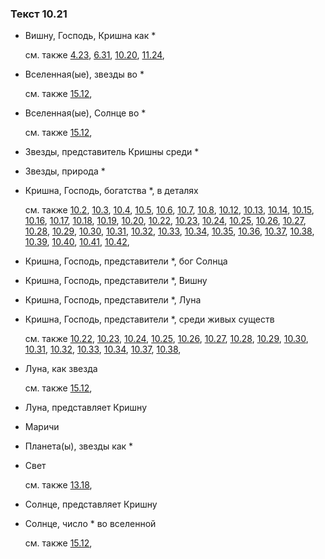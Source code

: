 ### Текст 10.21
	
- Вишну, Господь, Кришна как \*

	см. также  [4.23](../04/0423.md),  [6.31](../06/0631.md),  [10.20](../10/1020.md),  [11.24](../11/1124.md), 
	
- Вселенная(ые), звезды во \*

	см. также  [15.12](../15/1512.md), 
	
- Вселенная(ые), Солнце во \*

	см. также  [15.12](../15/1512.md), 
	
- Звезды, представитель Кришны среди \*

	
- Звезды, природа \*

	
- Кришна, Господь, богатства \*, в деталях

	см. также  [10.2](../10/1002.md),  [10.3](../10/1003.md),  [10.4](../10/1004.md),  [10.5](../10/1005.md),  [10.6](../10/1006.md),  [10.7](../10/1007.md),  [10.8](../10/1008.md),  [10.12](../10/1012.md),  [10.13](../10/1013.md),  [10.14](../10/1014.md),  [10.15](../10/1015.md),  [10.16](../10/1016.md),  [10.17](../10/1017.md),  [10.18](../10/1018.md),  [10.19](../10/1019.md),  [10.20](../10/1020.md),  [10.22](../10/1022.md),  [10.23](../10/1023.md),  [10.24](../10/1024.md),  [10.25](../10/1025.md),  [10.26](../10/1026.md),  [10.27](../10/1027.md),  [10.28](../10/1028.md),  [10.29](../10/1029.md),  [10.30](../10/1030.md),  [10.31](../10/1031.md),  [10.32](../10/1032.md),  [10.33](../10/1033.md),  [10.34](../10/1034.md),  [10.35](../10/1035.md),  [10.36](../10/1036.md),  [10.37](../10/1037.md),  [10.38](../10/1038.md),  [10.39](../10/1039.md),  [10.40](../10/1040.md),  [10.41](../10/1041.md),  [10.42](../10/1042.md), 
	
- Кришна, Господь, представители \*, бог Солнца

	
- Кришна, Господь, представители \*, Вишну

	
- Кришна, Господь, представители \*, Луна

	
- Кришна, Господь, представители \*, среди живых существ

	см. также  [10.22](../10/1022.md),  [10.23](../10/1023.md),  [10.24](../10/1024.md),  [10.25](../10/1025.md),  [10.26](../10/1026.md),  [10.27](../10/1027.md),  [10.28](../10/1028.md),  [10.29](../10/1029.md),  [10.30](../10/1030.md),  [10.31](../10/1031.md),  [10.32](../10/1032.md),  [10.33](../10/1033.md),  [10.34](../10/1034.md),  [10.37](../10/1037.md),  [10.38](../10/1038.md), 
	
- Луна, как звезда

	см. также  [15.12](../15/1512.md), 
	
- Луна, представляет Кришну

	
- Маричи

	
- Планета(ы), звезды как \*

	
- Свет

	см. также  [13.18](../13/1318.md), 
	
- Солнце, представляет Кришну

	
- Солнце, число \* во вселенной

	см. также  [15.12](../15/1512.md), 
